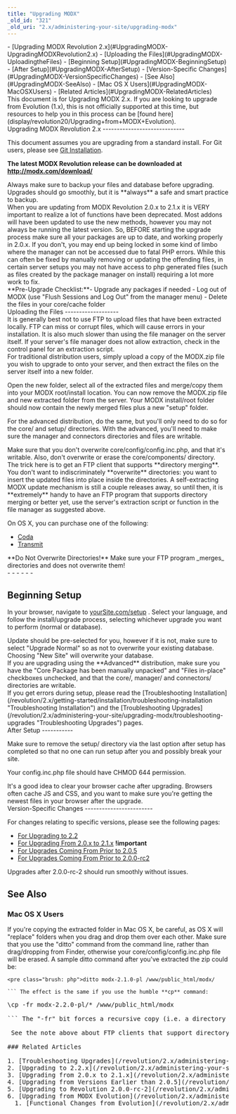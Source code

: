 ```yaml
---
title: "Upgrading MODX"
_old_id: "321"
_old_uri: "2.x/administering-your-site/upgrading-modx"
---
```


<div>- [Upgrading MODX Revolution 2.x](#UpgradingMODX-UpgradingMODXRevolution2.x)
- [Uploading the Files](#UpgradingMODX-UploadingtheFiles)
- [Beginning Setup](#UpgradingMODX-BeginningSetup)
- [After Setup](#UpgradingMODX-AfterSetup)
- [Version-Specific Changes](#UpgradingMODX-VersionSpecificChanges)
- [See Also](#UpgradingMODX-SeeAlso)
  - [Mac OS X Users](#UpgradingMODX-MacOSXUsers)
  - [Related Articles](#UpgradingMODX-RelatedArticles)

</div><div class="info"> This document is for Upgrading MODX 2.x. If you are looking to upgrade from Evolution (1.x), this is not officially supported at this time, but resources to help you in this process can be [found here](display/revolution20/Upgrading+from+MODX+Evolution). </div>Upgrading MODX Revolution 2.x
-----------------------------

 This document assumes you are upgrading from a standard install. For Git users, please see [Git Installation](/revolution/2.x/getting-started/installation/git-installation "Git Installation").

 **The latest MODX Revolution release can be downloaded at** **<http://modx.com/download/>**

<div class="warning"> Always make sure to backup your files and database before upgrading. Upgrades should go smoothly, but it is **always** a safe and smart practice to backup. </div><div class="warning"> When you are updating from MODX Revolution 2.0.x to 2.1.x it is VERY important to realize a lot of functions have been deprecated. Most addons will have been updated to use the new methods, however you may not always be running the latest version. So, BEFORE starting the upgrade process make sure all your packages are up to date, and working properly in 2.0.x. If you don't, you may end up being locked in some kind of limbo where the manager can not be accessed due to fatal PHP errors. While this can often be fixed by manually removing or updating the offending files, in certain server setups you may not have access to php generated files (such as files created by the package manager on install) requiring a lot more work to fix. </div><div class="note"> **Pre-Upgrade Checklist:**- Upgrade any packages if needed
- Log out of MODX (use "Flush Sessions and Log Out" from the manager menu)
- Delete the files in your core/cache folder

</div>Uploading the Files
-------------------

<div class="note"> It is generally best not to use FTP to upload files that have been extracted locally. FTP can miss or corrupt files, which will cause errors in your installation. It is also much slower than using the file manager on the server itself. If your server's file manager does not allow extraction, check in the control panel for an extraction script. </div> For traditional distribution users, simply upload a copy of the MODX.zip file you wish to upgrade to onto your server, and then extract the files on the server itself into a new folder.

 Open the new folder, select all of the extracted files and merge/copy them into your MODX root/install location. You can now remove the MODX.zip file and new extracted folder from the server. Your MODX install/root folder should now contain the newly merged files plus a new "setup" folder.

 For the advanced distribution, do the same, but you'll only need to do so for the core/ and setup/ directories. With the advanced, you'll need to make sure the manager and connectors directories and files are writable.

<div class="note"> Make sure that you don't overwrite core/config/config.inc.php, and that it's writable. Also, don't overwrite or erase the core/components/ directory. </div> The trick here is to get an FTP client that supports **directory merging**. You don't want to indiscriminately **overwrite** directories: you want to insert the updated files into place inside the directories. A self-extracting MODX update mechanism is still a couple releases away, so until then, it is **extremely** handy to have an FTP program that supports directory merging or better yet, use the server's extraction script or function in the file manager as suggested above.

 On OS X, you can purchase one of the following:

- [Coda](http://panic.com/coda/)
- [Transmit](http://panic.com/transmit/)

<div class="warning"> **Do Not Overwrite Directories!**   
 Make sure your FTP program _merges_ directories and does not overwrite them! </div>- - - - - -

Beginning Setup
---------------

 In your browser, navigate to [yourSite.com/setup](http://yourSite.com/setup. ) . Select your language, and follow the install/upgrade process, selecting whichever upgrade you want to perform (normal or database).

<div class="note"> Update should be pre-selected for you, however if it is not, make sure to select "Upgrade Normal" so as not to overwrite your existing database. Choosing "New Site" will overwrite your database. </div> If you are upgrading using the **Advanced** distribution, make sure you have the "Core Package has been manually unpacked" and "Files in-place" checkboxes unchecked, and that the core/, manager/ and connectors/ directories are writable.

<div class="note"> If you get errors during setup, please read the [Troubleshooting Installation](/revolution/2.x/getting-started/installation/troubleshooting-installation "Troubleshooting Installation") and the [Troubleshooting Upgrades](/revolution/2.x/administering-your-site/upgrading-modx/troubleshooting-upgrades "Troubleshooting Upgrades") pages. </div>After Setup
-----------

 Make sure to remove the setup/ directory via the last option after setup has completed so that no one can run setup after you and possibly break your site.

 Your config.inc.php file should have CHMOD 644 permission.

<div class="info"> It's a good idea to clear your browser cache after upgrading. Browsers often cache JS and CSS, and you want to make sure you're getting the newest files in your browser after the upgrade. </div>Version-Specific Changes
------------------------

 For changes relating to specific versions, please see the following pages:

- [For Upgrading to 2.2](/revolution/2.x/administering-your-site/upgrading-modx/upgrading-to-2.2.x "Upgrading to 2.2.x")
- [For Upgrading From 2.0.x to 2.1.x](/revolution/2.x/administering-your-site/upgrading-modx/upgrading-from-2.0.x-to-2.1.x "Upgrading from 2.0.x to 2.1.x") **!important**
- [For Upgrades Coming From Prior to 2.0.5](/revolution/2.x/administering-your-site/upgrading-modx/upgrading-from-versions-earlier-than-2.0.5 "Upgrading from Versions Earlier than 2.0.5")
- [For Upgrades Coming From Prior to 2.0.0-rc2](/revolution/2.x/administering-your-site/upgrading-modx/upgrading-to-revolution-2.0.0-rc-2 "Upgrading to Revolution 2.0.0-rc-2")

 Upgrades after 2.0.0-rc-2 should run smoothly without issues.

See Also
--------

### Mac OS X Users

 If you're copying the extracted folder in Mac OS X, be careful, as OS X will "replace" folders when you drag and drop them over each other. Make sure that you use the "ditto" command from the command line, rather than drag/dropping from Finder, otherwise your core/config/config.inc.php file will be erased. A sample ditto command after you've extracted the zip could be:

 ```
<pre class="brush: php">ditto modx-2.1.0-pl /www/public_html/modx/

``` The effect is the same if you use the humble **cp** command:

 ```
<pre class="brush: php">\cp -fr modx-2.2.0-pl/* /www/public_html/modx

``` The "-fr" bit forces a recursive copy (i.e. a directory merge). Using a backslash before the "cp" command lets you avoid all the prompts asking "Are you sure?" to every overwrite operation.

 See the note above about FTP clients that support directory merging.

### Related Articles

1. [Troubleshooting Upgrades](/revolution/2.x/administering-your-site/upgrading-modx/troubleshooting-upgrades)
2. [Upgrading to 2.2.x](/revolution/2.x/administering-your-site/upgrading-modx/upgrading-to-2.2.x)
3. [Upgrading from 2.0.x to 2.1.x](/revolution/2.x/administering-your-site/upgrading-modx/upgrading-from-2.0.x-to-2.1.x)
4. [Upgrading from Versions Earlier than 2.0.5](/revolution/2.x/administering-your-site/upgrading-modx/upgrading-from-versions-earlier-than-2.0.5)
5. [Upgrading to Revolution 2.0.0-rc-2](/revolution/2.x/administering-your-site/upgrading-modx/upgrading-to-revolution-2.0.0-rc-2)
6. [Upgrading from MODX Evolution](/revolution/2.x/administering-your-site/upgrading-modx/upgrading-from-modx-evolution)
  1. [Functional Changes from Evolution](/revolution/2.x/administering-your-site/upgrading-modx/upgrading-from-modx-evolution/functional-changes-from-evolution)